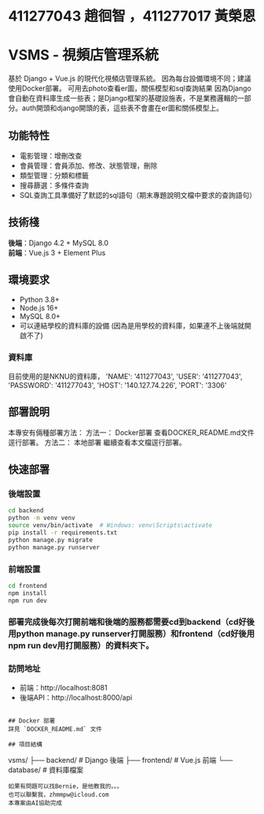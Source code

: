 # 411277043 趙徊智 ，411277017 黃榮恩
# VSMS - 視頻店管理系統

基於 Django + Vue.js 的現代化視頻店管理系統。
因為每台設備環境不同；建議使用Docker部署。
可用去photo查看er圖，關係模型和sql查詢結果
因為Django會自動在資料庫生成一些表；是Django框架的基礎設施表，不是業務邏輯的一部分。auth開頭和django開頭的表，這些表不會畫在er圖和關係模型上。


## 功能特性
- 電影管理：增刪改查
- 會員管理：會員添加、修改、狀態管理，刪除
- 類型管理：分類和標籤
- 搜尋篩選：多條件查詢
- SQL查詢工具準備好了默認的sql語句（期末專題說明文檔中要求的查詢語句）


## 技術棧
**後端**：Django 4.2 + MySQL 8.0  
**前端**：Vue.js 3 + Element Plus

## 環境要求
- Python 3.8+
- Node.js 16+
- MySQL 8.0+
- 可以連結學校的資料庫的設備 (因為是用學校的資料庫，如果連不上後端就開啟不了)

### 資料庫
目前使用的是NKNU的資料庫，
'NAME': '411277043',
'USER': '411277043',
'PASSWORD': '411277043',
'HOST': '140.127.74.226',
'PORT': '3306'

## 部署說明
本專安有倆種部署方法：
    方法一： Docker部署
        查看DOCKER_README.md文件逕行部署。
    方法二： 本地部署
        繼續查看本文檔逕行部署。

## 快速部署


### 後端設置
```bash
cd backend
python -m venv venv
source venv/bin/activate  # Windows: venv\Scripts\activate
pip install -r requirements.txt
python manage.py migrate
python manage.py runserver
```

### 前端設置
```bash
cd frontend
npm install
npm run dev
```
### 部署完成後每次打開前端和後端的服務都需要cd到backend（cd好後用python manage.py runserver打開服務）和frontend（cd好後用npm run dev用打開服務）的資料夾下。

### 訪問地址
- 前端：http://localhost:8081
- 後端API：http://localhost:8000/api
```

## Docker 部署
詳見 `DOCKER_README.md` 文件

## 項目結構
```
vsms/
├── backend/          # Django 後端
├── frontend/         # Vue.js 前端
└── database/         # 資料庫檔案

```
如果有問題可以找Bernie，是他教我的。。。
也可以聯繫我，zhmmpw@icloud.com
本專案由AI協助完成